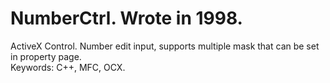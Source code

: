 # NumberCtrl. Wrote in 1998.<br/>
ActiveX Control. Number edit input, supports multiple mask that can be set in property page.<br/>
Keywords: C++, MFC, OCX.<br/>
